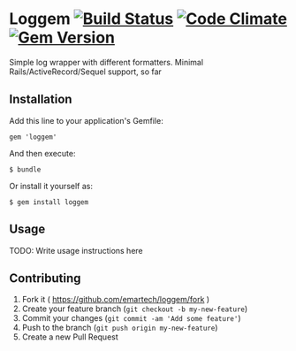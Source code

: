 # Loggem [![Build Status](https://travis-ci.org/emartech/loggem.svg?branch=master)](https://travis-ci.org/emartech/loggem) [![Code Climate](https://codeclimate.com/github/emartech/loggem/badges/gpa.svg)](https://codeclimate.com/github/emartech/loggem) [![Gem Version](https://badge.fury.io/rb/loggem.svg)](http://badge.fury.io/rb/loggem)

Simple log wrapper with different formatters. Minimal Rails/ActiveRecord/Sequel support, so far

## Installation

Add this line to your application's Gemfile:

    gem 'loggem'

And then execute:

    $ bundle

Or install it yourself as:

    $ gem install loggem

## Usage

TODO: Write usage instructions here

## Contributing

1. Fork it ( https://github.com/emartech/loggem/fork )
2. Create your feature branch (`git checkout -b my-new-feature`)
3. Commit your changes (`git commit -am 'Add some feature'`)
4. Push to the branch (`git push origin my-new-feature`)
5. Create a new Pull Request
